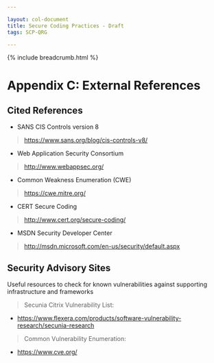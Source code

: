 ```yaml
---

layout: col-document
title: Secure Coding Practices - Draft
tags: SCP-QRG

---
```


{% include breadcrumb.html %}
# Appendix C: External References

## Cited References

- SANS CIS Controls version 8

> <https://www.sans.org/blog/cis-controls-v8/>

-   Web Application Security Consortium

> <http://www.webappsec.org/>

-   Common Weakness Enumeration (CWE)

> <https://cwe.mitre.org/>

-   CERT Secure Coding

> <http://www.cert.org/secure-coding/>

-   MSDN Security Developer Center

> <http://msdn.microsoft.com/en-us/security/default.aspx>


## Security Advisory Sites

Useful resources to check for known vulnerabilities against supporting
infrastructure and frameworks

> Secunia Citrix Vulnerability List:

-   <https://www.flexera.com/products/software-vulnerability-research/secunia-research>

> Common Vulnerability Enumeration:

-   <https://www.cve.org/>
